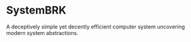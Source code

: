 # SystemBRK
A deceptively simple yet decently efficient computer system uncovering modern system abstractions.
